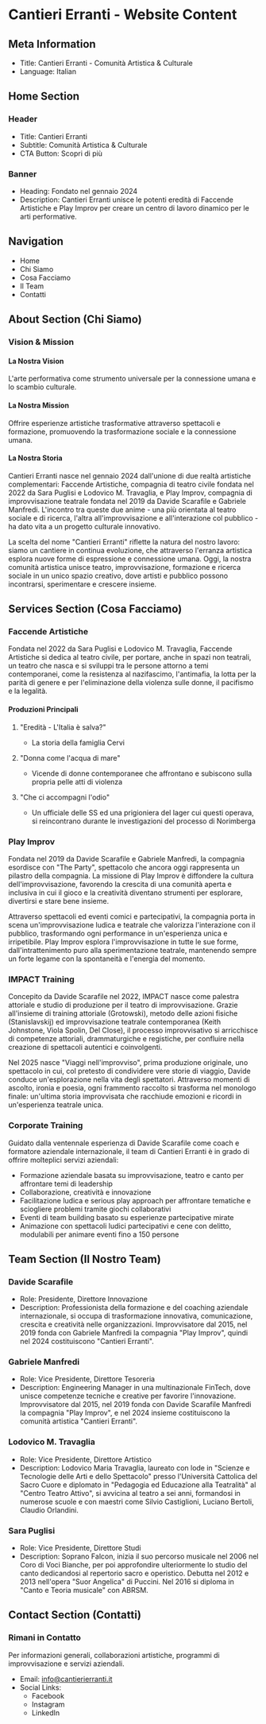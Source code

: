 # Cantieri Erranti - Website Content

## Meta Information
- Title: Cantieri Erranti - Comunità Artistica & Culturale
- Language: Italian

## Home Section
### Header
- Title: Cantieri Erranti
- Subtitle: Comunità Artistica & Culturale
- CTA Button: Scopri di più

### Banner
- Heading: Fondato nel gennaio 2024
- Description: Cantieri Erranti unisce le potenti eredità di Faccende Artistiche e Play Improv per creare un centro di lavoro dinamico per le arti performative.

## Navigation
- Home
- Chi Siamo
- Cosa Facciamo
- Il Team
- Contatti

## About Section (Chi Siamo)
### Vision & Mission

#### La Nostra Vision
L'arte performativa come strumento universale per la connessione umana e lo scambio culturale.

#### La Nostra Mission
Offrire esperienze artistiche trasformative attraverso spettacoli e formazione, promuovendo la trasformazione sociale e la connessione umana.

#### La Nostra Storia
Cantieri Erranti nasce nel gennaio 2024 dall'unione di due realtà artistiche complementari: Faccende Artistiche, compagnia di teatro civile fondata nel 2022 da Sara Puglisi e Lodovico M. Travaglia, e Play Improv, compagnia di improvvisazione teatrale fondata nel 2019 da Davide Scarafile e Gabriele Manfredi. L'incontro tra queste due anime - una più orientata al teatro sociale e di ricerca, l'altra all'improvvisazione e all'interazione col pubblico - ha dato vita a un progetto culturale innovativo.

La scelta del nome "Cantieri Erranti" riflette la natura del nostro lavoro: siamo un cantiere in continua evoluzione, che attraverso l'erranza artistica esplora nuove forme di espressione e connessione umana. Oggi, la nostra comunità artistica unisce teatro, improvvisazione, formazione e ricerca sociale in un unico spazio creativo, dove artisti e pubblico possono incontrarsi, sperimentare e crescere insieme.

## Services Section (Cosa Facciamo)

### Faccende Artistiche
Fondata nel 2022 da Sara Puglisi e Lodovico M. Travaglia, Faccende Artistiche si dedica al teatro civile, per portare, anche in spazi non teatrali, un teatro che nasca e si sviluppi tra le persone attorno a temi contemporanei, come la resistenza al nazifascimo, l'antimafia, la lotta per la parità di genere e per l'eliminazione della violenza sulle donne, il pacifismo e la legalità.

#### Produzioni Principali
1. "Eredità - L'Italia è salva?"
   - La storia della famiglia Cervi

2. "Donna come l'acqua di mare"
   - Vicende di donne contemporanee che affrontano e subiscono sulla propria pelle atti di violenza

3. "Che ci accompagni l'odio"
   - Un ufficiale delle SS ed una prigioniera del lager cui questi operava, si reincontrano durante le investigazioni del processo di Norimberga

### Play Improv
Fondata nel 2019 da Davide Scarafile e Gabriele Manfredi, la compagnia esordisce con "The Party", spettacolo che ancora oggi rappresenta un pilastro della compagnia. La missione di Play Improv è diffondere la cultura dell'improvvisazione, favorendo la crescita di una comunità aperta e inclusiva in cui il gioco e la creatività diventano strumenti per esplorare, divertirsi e stare bene insieme.

Attraverso spettacoli ed eventi comici e partecipativi, la compagnia porta in scena un'improvvisazione ludica e teatrale che valorizza l'interazione con il pubblico, trasformando ogni performance in un'esperienza unica e irripetibile. Play Improv esplora l'improvvisazione in tutte le sue forme, dall'intrattenimento puro alla sperimentazione teatrale, mantenendo sempre un forte legame con la spontaneità e l'energia del momento.

### IMPACT Training
Concepito da Davide Scarafile nel 2022, IMPACT nasce come palestra attoriale e studio di produzione per il teatro di improvvisazione. Grazie all'insieme di training attoriale (Grotowski), metodo delle azioni fisiche (Stanislavskij) ed improvvisazione teatrale contemporanea (Keith Johnstone, Viola Spolin, Del Close), il processo improvvisativo si arricchisce di competenze attoriali, drammaturgiche e registiche, per confluire nella creazione di spettacoli autentici e coinvolgenti.

Nel 2025 nasce "Viaggi nell'improvviso", prima produzione originale, uno spettacolo in cui, col pretesto di condividere vere storie di viaggio, Davide conduce un'esplorazione nella vita degli spettatori. Attraverso momenti di ascolto, ironia e poesia, ogni frammento raccolto si trasforma nel monologo finale: un'ultima storia improvvisata che racchiude emozioni e ricordi in un'esperienza teatrale unica.

### Corporate Training
Guidato dalla ventennale esperienza di Davide Scarafile come coach e formatore aziendale internazionale, il team di Cantieri Erranti è in grado di offrire molteplici servizi aziendali:

- Formazione aziendale basata su improvvisazione, teatro e canto per affrontare temi di leadership
- Collaborazione, creatività e innovazione
- Facilitazione ludica e serious play approach per affrontare tematiche e sciogliere problemi tramite giochi collaborativi
- Eventi di team building basato su esperienze partecipative mirate
- Animazione con spettacoli ludici partecipativi e cene con delitto, modulabili per animare eventi fino a 150 persone

## Team Section (Il Nostro Team)

### Davide Scarafile
- Role: Presidente, Direttore Innovazione
- Description: Professionista della formazione e del coaching aziendale internazionale, si occupa di trasformazione innovativa, comunicazione, crescita e creatività nelle organizzazioni. Improvvisatore dal 2015, nel 2019 fonda con Gabriele Manfredi la compagnia "Play Improv", quindi nel 2024 costituiscono "Cantieri Erranti".

### Gabriele Manfredi
- Role: Vice Presidente, Direttore Tesoreria
- Description: Engineering Manager in una multinazionale FinTech, dove unisce competenze tecniche e creative per favorire l'innovazione. Improvvisatore dal 2015, nel 2019 fonda con Davide Scarafile Manfredi la compagnia "Play Improv", e nel 2024 insieme costituiscono la comunità artistica "Cantieri Erranti".

### Lodovico M. Travaglia
- Role: Vice Presidente, Direttore Artistico
- Description: Lodovico Maria Travaglia, laureato con lode in "Scienze e Tecnologie delle Arti e dello Spettacolo" presso l'Università Cattolica del Sacro Cuore e diplomato in "Pedagogia ed Educazione alla Teatralità" al "Centro Teatro Attivo", si avvicina al teatro a sei anni, formandosi in numerose scuole e con maestri come Silvio Castiglioni, Luciano Bertoli, Claudio Orlandini.

### Sara Puglisi
- Role: Vice Presidente, Direttore Studi
- Description: Soprano Falcon, inizia il suo percorso musicale nel 2006 nel Coro di Voci Bianche, per poi approfondire ulteriormente lo studio del canto dedicandosi al repertorio sacro e operistico. Debutta nel 2012 e 2013 nell'opera "Suor Angelica" di Puccini. Nel 2016 si diploma in "Canto e Teoria musicale" con ABRSM.

## Contact Section (Contatti)

### Rimani in Contatto
Per informazioni generali, collaborazioni artistiche, programmi di improvvisazione e servizi aziendali.

- Email: info@cantierierranti.it
- Social Links:
  - Facebook
  - Instagram
  - LinkedIn 